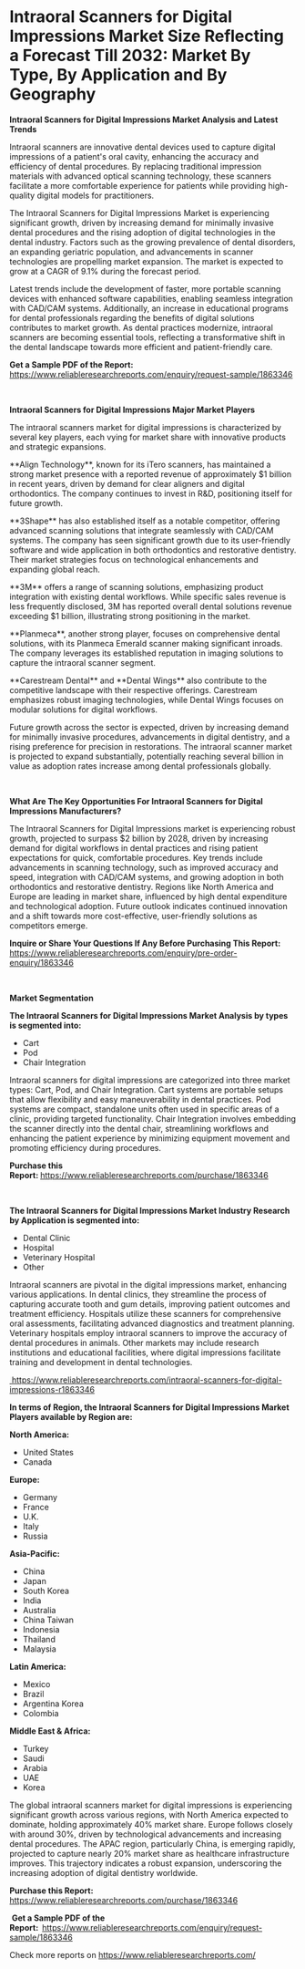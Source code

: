 <p><h1>Intraoral Scanners for Digital Impressions Market Size Reflecting a Forecast Till 2032: Market By Type, By Application and By Geography</h1></p><p><strong>Intraoral Scanners for Digital Impressions Market Analysis and Latest Trends</strong></p>
<p><p>Intraoral scanners are innovative dental devices used to capture digital impressions of a patient's oral cavity, enhancing the accuracy and efficiency of dental procedures. By replacing traditional impression materials with advanced optical scanning technology, these scanners facilitate a more comfortable experience for patients while providing high-quality digital models for practitioners.</p><p>The Intraoral Scanners for Digital Impressions Market is experiencing significant growth, driven by increasing demand for minimally invasive dental procedures and the rising adoption of digital technologies in the dental industry. Factors such as the growing prevalence of dental disorders, an expanding geriatric population, and advancements in scanner technologies are propelling market expansion. The market is expected to grow at a CAGR of 9.1% during the forecast period.</p><p>Latest trends include the development of faster, more portable scanning devices with enhanced software capabilities, enabling seamless integration with CAD/CAM systems. Additionally, an increase in educational programs for dental professionals regarding the benefits of digital solutions contributes to market growth. As dental practices modernize, intraoral scanners are becoming essential tools, reflecting a transformative shift in the dental landscape towards more efficient and patient-friendly care.</p></p>
<p><strong>Get a Sample PDF of the Report:&nbsp;</strong> <a href="https://www.reliableresearchreports.com/enquiry/request-sample/1863346?utm_campaign=2743&utm_medium=2&utm_source=Github&utm_content=ia&utm_term=05032025&utm_id=intraoral-scanners-for-digital-impressions">https://www.reliableresearchreports.com/enquiry/request-sample/1863346</a></p>
<p>&nbsp;</p>
<p><strong>Intraoral Scanners for Digital Impressions Major Market Players</strong></p>
<p><p>The intraoral scanners market for digital impressions is characterized by several key players, each vying for market share with innovative products and strategic expansions. </p><p>**Align Technology**, known for its iTero scanners, has maintained a strong market presence with a reported revenue of approximately $1 billion in recent years, driven by demand for clear aligners and digital orthodontics. The company continues to invest in R&D, positioning itself for future growth.</p><p>**3Shape** has also established itself as a notable competitor, offering advanced scanning solutions that integrate seamlessly with CAD/CAM systems. The company has seen significant growth due to its user-friendly software and wide application in both orthodontics and restorative dentistry. Their market strategies focus on technological enhancements and expanding global reach.</p><p>**3M** offers a range of scanning solutions, emphasizing product integration with existing dental workflows. While specific sales revenue is less frequently disclosed, 3M has reported overall dental solutions revenue exceeding $1 billion, illustrating strong positioning in the market.</p><p>**Planmeca**, another strong player, focuses on comprehensive dental solutions, with its Planmeca Emerald scanner making significant inroads. The company leverages its established reputation in imaging solutions to capture the intraoral scanner segment.</p><p>**Carestream Dental** and **Dental Wings** also contribute to the competitive landscape with their respective offerings. Carestream emphasizes robust imaging technologies, while Dental Wings focuses on modular solutions for digital workflows.</p><p>Future growth across the sector is expected, driven by increasing demand for minimally invasive procedures, advancements in digital dentistry, and a rising preference for precision in restorations. The intraoral scanner market is projected to expand substantially, potentially reaching several billion in value as adoption rates increase among dental professionals globally.</p></p>
<p>&nbsp;</p>
<p><strong>What Are The Key Opportunities For Intraoral Scanners for Digital Impressions Manufacturers?</strong></p>
<p><p>The Intraoral Scanners for Digital Impressions market is experiencing robust growth, projected to surpass $2 billion by 2028, driven by increasing demand for digital workflows in dental practices and rising patient expectations for quick, comfortable procedures. Key trends include advancements in scanning technology, such as improved accuracy and speed, integration with CAD/CAM systems, and growing adoption in both orthodontics and restorative dentistry. Regions like North America and Europe are leading in market share, influenced by high dental expenditure and technological adoption. Future outlook indicates continued innovation and a shift towards more cost-effective, user-friendly solutions as competitors emerge.</p></p>
<p><strong>Inquire or Share Your Questions If Any Before Purchasing This Report:</strong> <a href="https://www.reliableresearchreports.com/enquiry/pre-order-enquiry/1863346?utm_campaign=2743&utm_medium=2&utm_source=Github&utm_content=ia&utm_term=05032025&utm_id=intraoral-scanners-for-digital-impressions">https://www.reliableresearchreports.com/enquiry/pre-order-enquiry/1863346</a></p>
<p>&nbsp;</p>
<p><strong>Market Segmentation</strong></p>
<p><strong>The Intraoral Scanners for Digital Impressions Market Analysis by types is segmented into:</strong></p>
<p><ul><li>Cart</li><li>Pod</li><li>Chair Integration</li></ul></p>
<p><p>Intraoral scanners for digital impressions are categorized into three market types: Cart, Pod, and Chair Integration. Cart systems are portable setups that allow flexibility and easy maneuverability in dental practices. Pod systems are compact, standalone units often used in specific areas of a clinic, providing targeted functionality. Chair Integration involves embedding the scanner directly into the dental chair, streamlining workflows and enhancing the patient experience by minimizing equipment movement and promoting efficiency during procedures.</p></p>
<p><strong>Purchase this Report:&nbsp;</strong><a href="https://www.reliableresearchreports.com/purchase/1863346?utm_campaign=2743&utm_medium=2&utm_source=Github&utm_content=ia&utm_term=05032025&utm_id=intraoral-scanners-for-digital-impressions">https://www.reliableresearchreports.com/purchase/1863346</a></p>
<p>&nbsp;</p>
<p><strong>The Intraoral Scanners for Digital Impressions Market Industry Research by Application is segmented into:</strong></p>
<p><ul><li>Dental Clinic</li><li>Hospital</li><li>Veterinary Hospital</li><li>Other</li></ul></p>
<p><p>Intraoral scanners are pivotal in the digital impressions market, enhancing various applications. In dental clinics, they streamline the process of capturing accurate tooth and gum details, improving patient outcomes and treatment efficiency. Hospitals utilize these scanners for comprehensive oral assessments, facilitating advanced diagnostics and treatment planning. Veterinary hospitals employ intraoral scanners to improve the accuracy of dental procedures in animals. Other markets may include research institutions and educational facilities, where digital impressions facilitate training and development in dental technologies.</p></p>
<p><a href="https://www.reliableresearchreports.com/intraoral-scanners-for-digital-impressions-r1863346?utm_campaign=2743&utm_medium=2&utm_source=Github&utm_content=ia&utm_term=05032025&utm_id=intraoral-scanners-for-digital-impressions">&nbsp;https://www.reliableresearchreports.com/intraoral-scanners-for-digital-impressions-r1863346</a></p>
<p><strong>In terms of Region, the Intraoral Scanners for Digital Impressions Market Players available by Region are:</strong></p>
<p>
    <p> <strong> North America: </strong>
        <ul>
            <li>United States</li>
            <li>Canada</li>
        </ul>
        </p> 
    <p> <strong> Europe: </strong>
        <ul>
            <li>Germany</li>
            <li>France</li>
            <li>U.K.</li>
            <li>Italy</li>
            <li>Russia</li>
        </ul>
        </p> 
    <p> <strong> Asia-Pacific: </strong>
        <ul>
            <li>China</li>
            <li>Japan</li>
            <li>South Korea</li>
            <li>India</li>
            <li>Australia</li>
            <li>China Taiwan</li>
            <li>Indonesia</li>
            <li>Thailand</li>
            <li>Malaysia</li>
        </ul>
        </p> 
    <p> <strong> Latin America: </strong>
        <ul>
            <li>Mexico</li>
            <li>Brazil</li>
            <li>Argentina Korea</li>
            <li>Colombia</li>
        </ul>
        </p> 
    <p> <strong> Middle East & Africa: </strong>
        <ul>
            <li>Turkey</li>
            <li>Saudi</li>
            <li>Arabia</li>
            <li>UAE</li>
            <li>Korea</li>
        </ul>
    </p>
    </p>
<p><p>The global intraoral scanners market for digital impressions is experiencing significant growth across various regions, with North America expected to dominate, holding approximately 40% market share. Europe follows closely with around 30%, driven by technological advancements and increasing dental procedures. The APAC region, particularly China, is emerging rapidly, projected to capture nearly 20% market share as healthcare infrastructure improves. This trajectory indicates a robust expansion, underscoring the increasing adoption of digital dentistry worldwide.</p></p>
<p><strong>Purchase this Report: </strong><a href="https://www.reliableresearchreports.com/purchase/1863346?utm_campaign=2743&utm_medium=2&utm_source=Github&utm_content=ia&utm_term=05032025&utm_id=intraoral-scanners-for-digital-impressions">https://www.reliableresearchreports.com/purchase/1863346</a></p>
<p>&nbsp;<strong>Get a Sample PDF of the Report:&nbsp;&nbsp;</strong><a href="https://www.reliableresearchreports.com/enquiry/request-sample/1863346?utm_campaign=2743&utm_medium=2&utm_source=Github&utm_content=ia&utm_term=05032025&utm_id=intraoral-scanners-for-digital-impressions">https://www.reliableresearchreports.com/enquiry/request-sample/1863346</a></p>
<p><strong></strong></p>
<p>Check more reports on <a href="https://www.reliableresearchreports.com/?utm_campaign=2743&utm_medium=2&utm_source=Github&utm_content=ia&utm_term=05032025&utm_id=intraoral-scanners-for-digital-impressions">https://www.reliableresearchreports.com/</a></p>